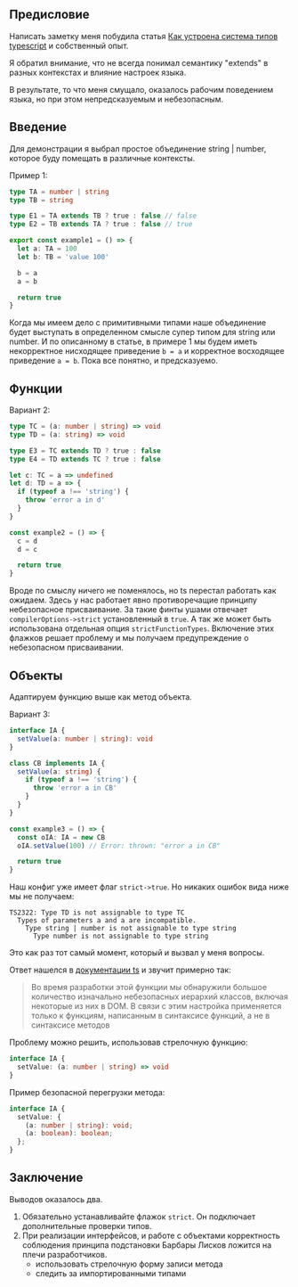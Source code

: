 ## Предисловие

Написать заметку меня побудила статья [Как устроена система типов typescript](https://ru.hexlet.io/blog/posts/sistema-tipov-v-typescript) и собственный опыт.

Я обратил внимание, что не всегда понимал семантику "extends" в разных контекстах и влияние настроек языка. 

В результате, то что меня смущало, оказалось рабочим поведением языка, но при этом непредсказуемым и небезопасным.     

## Введение

Для демонстрации я выбрал простое объединение string | number, которое буду помещать в различные контексты. 

Пример 1:

```ts
type TA = number | string
type TB = string

type E1 = TA extends TB ? true : false // false
type E2 = TB extends TA ? true : false // true

export const example1 = () => {
  let a: TA = 100
  let b: TB = 'value 100'

  b = a
  a = b

  return true
}
```

Когда мы имеем дело с примитивными типами наше объединение будет выступать в определенном смысле супер типом для string или number.
И по описанному в статье, в примере 1 мы будем иметь некорректное нисходящее приведение `b = a` и корректное восходящее приведение `a = b`.
Пока все понятно, и предсказуемо.

## Функции

Вариант 2:
```ts
type TC = (a: number | string) => void
type TD = (a: string) => void

type E3 = TC extends TD ? true : false
type E4 = TD extends TC ? true : false

let c: TC = a => undefined
let d: TD = a => {
  if (typeof a !== 'string') {
    throw 'error a in d'
  }
}

const example2 = () => {
  c = d
  d = c

  return true
}
```

Вроде по смыслу ничего не поменялось, но ts перестал работать как ожидаем. Здесь у нас работает явно противоречащие принципу небезопасное присваивание.
За такие финты ушами отвечает `compilerOptions->strict` установленный в `true`. А так же может быть использована отдельная опция `strictFunctionTypes`.
Включение этих флажков решает проблему и мы получаем предупреждение о небезопасном присваивании.

## Объекты
Адаптируем функцию выше как метод объекта.

Вариант 3:
```ts
interface IA {
  setValue(a: number | string): void
}

class CB implements IA {
  setValue(a: string) {
    if (typeof a !== 'string') {
      throw 'error a in CB'
    }
  }
}

const example3 = () => {
  const oIA: IA = new CB
  oIA.setValue(100) // Error: thrown: "error a in CB"

  return true
}
```

Наш конфиг уже имеет флаг `strict->true`. Но никаких ошибок вида ниже мы не получаем:

```
TS2322: Type TD is not assignable to type TC
  Types of parameters a and a are incompatible.
    Type string | number is not assignable to type string
      Type number is not assignable to type string
```

Это как раз тот самый момент, который и вызвал у меня вопросы.

Ответ нашелся в [документации ts](https://www.typescriptlang.org/tsconfig/#strictFunctionTypes) и звучит примерно так: 
> Во время разработки этой функции мы обнаружили большое количество изначально небезопасных иерархий классов, включая некоторые из них в DOM. В связи с этим настройка применяется только к функциям, написанным в синтаксисе функций, а не в синтаксисе методов

Проблему можно решить, использовав стрелочную функцию:
```ts
interface IA {
  setValue: (a: number | string) => void
}
```

Пример безопасной перегрузки метода:
```ts
interface IA {
  setValue: {
    (a: number | string): void;
    (a: boolean): boolean;
  };
}
```

## Заключение
Выводов оказалось два.
1. Обязательно устанавливайте флажок `strict`. Он подключает дополнительные проверки типов.
2. При реализации интерфейсов, и работе с объектами корректность соблюдения принципа подстановки Барбары Лисков ложится на плечи разработчиков.
    - использовать стрелочную форму записи метода
    - следить за импортированными типами 


